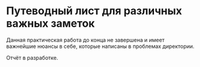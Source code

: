 # Путеводный лист для различных важных заметок
Данная практическая работа до конца не завершена и имеет важнейшие нюансы в себе, которые написаны в проблемах директории.

Отчёт в разработке.
